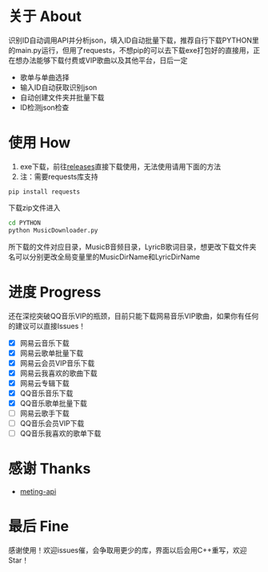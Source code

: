 # 关于 About
识别ID自动调用API并分析json，填入ID自动批量下载，推荐自行下载PYTHON里的main.py运行，但用了requests，不想pip的可以去下载exe打包好的直接用，正在想办法能够下载付费或VIP歌曲以及其他平台，日后一定
- 歌单与单曲选择
- 输入ID自动获取识别json
- 自动创建文件夹并批量下载
- ID检测json检查
# 使用 How
1.  exe下载，前往[releases](https://github.com/Beadd/MusicDownloader/releases)直接下载使用，无法使用请用下面的方法
2.  注：需要requests库支持
```
pip install requests
```
下载zip文件进入
```bash
cd PYTHON
python MusicDownloader.py
```
所下载的文件对应目录，MusicB音频目录，LyricB歌词目录，想更改下载文件夹名可以分别更改全局变量里的MusicDirName和LyricDirName
# 进度 Progress
还在深挖突破QQ音乐VIP的瓶颈，目前只能下载网易音乐VIP歌曲，如果你有任何的建议可以直接Issues！
- [x] 网易云音乐下载
- [x] 网易云歌单批量下载
- [x] 网易云会员VIP音乐下载
- [x] 网易云我喜欢的歌曲下载 
- [x] 网易云专辑下载
- [x] QQ音乐音乐下载
- [x] QQ音乐歌单批量下载
- [ ] 网易云歌手下载
- [ ] QQ音乐会员VIP下载
- [ ] QQ音乐我喜欢的歌单下载  
# 感谢 Thanks
- [meting-api](https://github.com/injahow/meting-api)
# 最后 Fine
感谢使用！欢迎issues催，会争取用更少的库，界面以后会用C++重写，欢迎Star！
